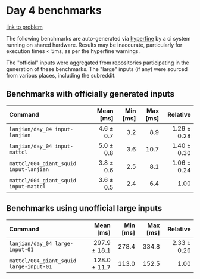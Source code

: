 # Day 4 benchmarks

[link to problem](http://adventofcode.com/2021/day/4)

The following benchmarks are auto-generated via [hyperfine](https://github.com/sharkdp/hyperfine) by a ci system running on shared hardware. Results may be inaccurate, particularly for execution times < 5ms, as per the hyperfine warnings.

The "official" inputs were aggregated from repositories participating in the generation of these benchmarks. The "large" inputs (if any) were sourced from various places, including the subreddit.

## Benchmarks with officially generated inputs
| Command | Mean [ms] | Min [ms] | Max [ms] | Relative |
|:---|---:|---:|---:|---:|
| `lanjian/day_04 input-lanjian` | 4.6 ± 0.7 | 3.2 | 8.9 | 1.29 ± 0.28 |
| `lanjian/day_04 input-mattcl` | 5.0 ± 0.8 | 3.6 | 10.7 | 1.40 ± 0.30 |
| `mattcl/004_giant_squid input-lanjian` | 3.8 ± 0.6 | 2.5 | 8.1 | 1.06 ± 0.24 |
| `mattcl/004_giant_squid input-mattcl` | 3.6 ± 0.5 | 2.4 | 6.4 | 1.00 |
## Benchmarks using unofficial large inputs
| Command | Mean [ms] | Min [ms] | Max [ms] | Relative |
|:---|---:|---:|---:|---:|
| `lanjian/day_04 large-input-01` | 297.9 ± 18.1 | 278.4 | 334.8 | 2.33 ± 0.26 |
| `mattcl/004_giant_squid large-input-01` | 128.0 ± 11.7 | 113.0 | 152.5 | 1.00 |
